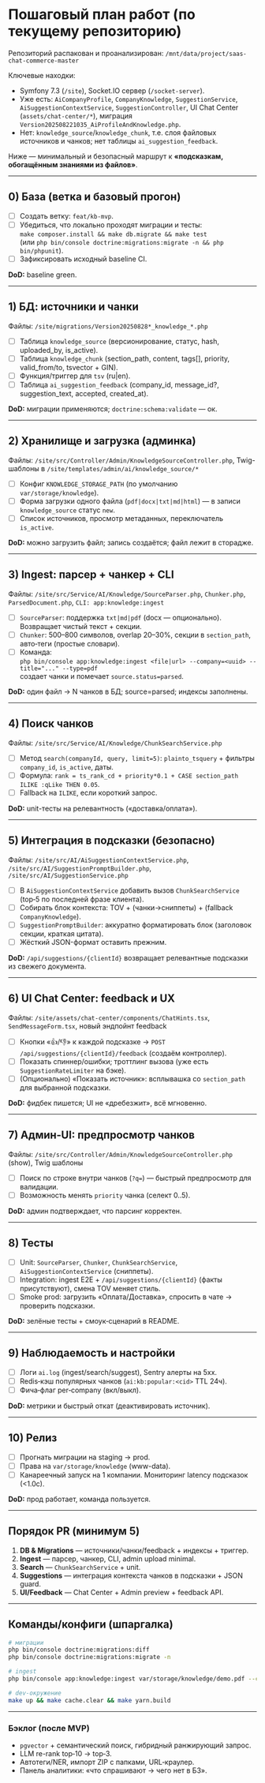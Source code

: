 # Пошаговый план работ (по текущему репозиторию)

Репозиторий распакован и проанализирован: `/mnt/data/project/saas-chat-commerce-master`

Ключевые находки:
- Symfony 7.3 (`/site`), Socket.IO сервер (`/socket-server`).
- Уже есть: `AiCompanyProfile`, `CompanyKnowledge`, `SuggestionService`, `AiSuggestionContextService`, `SuggestionController`, UI Chat Center (`assets/chat-center/*`), миграция `Version202508221035_AiProfileAndKnowledge.php`.
- Нет: `knowledge_source`/`knowledge_chunk`, т.е. слоя файловых источников и чанков; нет таблицы `ai_suggestion_feedback`.

Ниже — минимальный и безопасный маршрут к **«подсказкам, обогащённым знаниями из файлов»**.

---

## 0) База (ветка и базовый прогон)
- [ ] Создать ветку: `feat/kb-mvp`.
- [ ] Убедиться, что локально проходят миграции и тесты:  
  `make composer.install && make db.migrate && make test`  
  (или `php bin/console doctrine:migrations:migrate -n && php bin/phpunit`).
- [ ] Зафиксировать исходный baseline CI.

**DoD:** baseline green.

---

## 1) БД: источники и чанки
Файлы: `/site/migrations/Version20250828*_knowledge_*.php`

- [ ] Таблица `knowledge_source` (версионирование, статус, hash, uploaded_by, is_active).
- [ ] Таблица `knowledge_chunk` (section_path, content, tags[], priority, valid_from/to, tsvector + GIN).
- [ ] Функция/триггер для `tsv` (ru|en).
- [ ] Таблица `ai_suggestion_feedback` (company_id, message_id?, suggestion_text, accepted, created_at).

**DoD:** миграции применяются; `doctrine:schema:validate` — ок.

---

## 2) Хранилище и загрузка (админка)
Файлы: `/site/src/Controller/Admin/KnowledgeSourceController.php`, Twig-шаблоны в `/site/templates/admin/ai/knowledge_source/*`

- [ ] Конфиг `KNOWLEDGE_STORAGE_PATH` (по умолчанию `var/storage/knowledge`).
- [ ] Форма загрузки одного файла (`pdf|docx|txt|md|html`) — в записи `knowledge_source` статус `new`.
- [ ] Список источников, просмотр метаданных, переключатель `is_active`.

**DoD:** можно загрузить файл; запись создаётся; файл лежит в сторадже.

---

## 3) Ingest: парсер + чанкер + CLI
Файлы: `/site/src/Service/AI/Knowledge/SourceParser.php`, `Chunker.php`, `ParsedDocument.php`, `CLI: app:knowledge:ingest`

- [ ] `SourceParser`: поддержка `txt|md|pdf` (docx — опционально). Возвращает чистый текст + секции.
- [ ] `Chunker`: 500–800 символов, overlap 20–30%, секции в `section_path`, авто‑теги (простые словари).
- [ ] Команда:  
  `php bin/console app:knowledge:ingest <file|url> --company=<uuid> --title="..." --type=pdf`  
  создает чанки и помечает `source.status=parsed`.

**DoD:** один файл → N чанков в БД; source=parsed; индексы заполнены.

---

## 4) Поиск чанков
Файлы: `/site/src/Service/AI/Knowledge/ChunkSearchService.php`

- [ ] Метод `search(companyId, query, limit=5)`: `plainto_tsquery` + фильтры `company_id`, `is_active`, даты.
- [ ] Формула: `rank = ts_rank_cd + priority*0.1 + CASE section_path ILIKE :qLike THEN 0.05`.
- [ ] Fallback на `ILIKE`, если короткий запрос.

**DoD:** unit-тесты на релевантность («доставка/оплата»).

---

## 5) Интеграция в подсказки (безопасно)
Файлы: `/site/src/AI/AiSuggestionContextService.php`, `/site/src/AI/SuggestionPromptBuilder.php`, `/site/src/AI/SuggestionService.php`

- [ ] В `AiSuggestionContextService` добавить вызов `ChunkSearchService` (top‑5 по последней фразе клиента).
- [ ] Собирать блок контекста: TOV + (чанки→сниппеты) + (fallback `CompanyKnowledge`).
- [ ] `SuggestionPromptBuilder`: аккуратно форматировать блок (заголовок секции, краткая цитата).
- [ ] Жёсткий JSON-формат оставить прежним.

**DoD:** `/api/suggestions/{clientId}` возвращает релевантные подсказки из свежего документа.

---

## 6) UI Chat Center: feedback и UX
Файлы: `/site/assets/chat-center/components/ChatHints.tsx`, `SendMessageForm.tsx`, новый эндпойнт feedback

- [ ] Кнопки «👍/👎» к каждой подсказке → `POST /api/suggestions/{clientId}/feedback` (создаём контроллер).
- [ ] Показать спиннер/ошибки; троттлинг вызова (уже есть `SuggestionRateLimiter` на бэке).
- [ ] (Опционально) «Показать источник»: всплывашка со `section_path` для выбранной подсказки.

**DoD:** фидбек пишется; UI не «дребезжит», всё мгновенно.

---

## 7) Админ‑UI: предпросмотр чанков
Файлы: `/site/src/Controller/Admin/KnowledgeSourceController.php` (show), Twig шаблоны

- [ ] Поиск по строке внутри чанков (`?q=`) — быстрый предпросмотр для валидации.
- [ ] Возможность менять `priority` чанка (селект 0..5).

**DoD:** админ подтверждает, что парсинг корректен.

---

## 8) Тесты
- [ ] Unit: `SourceParser`, `Chunker`, `ChunkSearchService`, `AiSuggestionContextService` (сниппеты).
- [ ] Integration: ingest E2E + `/api/suggestions/{clientId}` (факты присутствуют), смена TOV меняет стиль.
- [ ] Smoke prod: загрузить «Оплата/Доставка», спросить в чате → проверить подсказки.

**DoD:** зелёные тесты + смоук‑сценарий в README.

---

## 9) Наблюдаемость и настройки
- [ ] Логи `ai.log` (ingest/search/suggest), Sentry алерты на 5xx.
- [ ] Redis‑кэш популярных чанков (`ai:kb:popular:<cid>` TTL 24ч).
- [ ] Фича‑флаг per‑company (вкл/выкл).

**DoD:** метрики и быстрый откат (деактивировать источник).

---

## 10) Релиз
- [ ] Прогнать миграции на staging → prod.
- [ ] Права на `var/storage/knowledge` (www-data).
- [ ] Канареечный запуск на 1 компании. Мониторинг latency подсказок (<1.0с).

**DoD:** прод работает, команда пользуется.

---

## Порядок PR (минимум 5)

1. **DB & Migrations** — источники/чанки/feedback + индексы + триггер.
2. **Ingest** — парсер, чанкер, CLI, admin upload minimal.
3. **Search** — `ChunkSearchService` + unit.
4. **Suggestions** — интеграция контекста чанков в подсказки + JSON guard.
5. **UI/Feedback** — Chat Center + Admin preview + feedback API.

---

## Команды/конфиги (шпаргалка)

```bash
# миграции
php bin/console doctrine:migrations:diff
php bin/console doctrine:migrations:migrate -n

# ingest
php bin/console app:knowledge:ingest var/storage/knowledge/demo.pdf --company=<UUID> --title="Доставка/Оплата" --type=pdf

# dev-окружение
make up && make cache.clear && make yarn.build
```

---

### Бэклог (после MVP)
- `pgvector` + семантический поиск, гибридный ранжирующий запрос.
- LLM re-rank top‑10 → top‑3.
- Автотеги/NER, импорт ZIP с папками, URL‑краулер.
- Панель аналитики: «что спрашивают → чего нет в БЗ».
